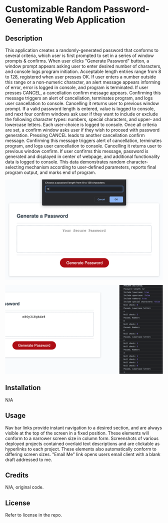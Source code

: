 # Customizable Random Password-Generating Web Application

## Description

This application creates a randomly-generated password that conforms to several criteria, which user is first prompted to set in a series of window prompts & confirms. When user clicks "Generate Password" button, a window prompt appears asking user to enter desired number of characters, and console logs program initiation. Acceptable length entries range from 8 to 128, registered when user presses OK. If user enters a number outside this range or a non-numeric character, an alert message appears informing of error, error is logged in console, and program is terminated. If user presses CANCEL, a cancellation confirm message appears. Confirming this message triggers an alert of cancellation, terminates program, and logs user cancellation to console. Cancelling it returns user to previous window prompt. If a valid password length is entered, value is logged to console, and next four confirm windows ask user if they want to include or exclude the following character types: numbers, special characters, and upper- and lowercase letters. Each user-choice is logged to console. Once all criteria are set, a confirm window asks user if they wish to proceed with password generation. Pressing CANCEL leads to another cancellation confirm message. Confirming this message triggers alert of cancellation, terminates program, and logs user cancellation to console. Cancelling it returns user to previous window confirm. If user confirms this message, password is generated and displayed in center of webpage, and additional functionality data is logged to console. This data demonstrates random character-selecting mechanism according to user-defined parameters, reports final program output, and marks end of program.

![Sample screenshot of deployed site](./Assets/images/demo1.png)

![Sample screenshot of deployed site](./Assets/images/demo2.png)


## Installation

N/A

## Usage

Nav bar links provide instant navigation to a desired section, and are always visible at the top of the screen in a fixed position. These elements will conform to a narrower screen size in column form. Screenshots of various deployed projects contained overlaid text descriptions and are clickable as hyperlinks to each project. These elements also automatically conform to differing screen sizes. "Email Me" link opens users email client with a blank draft addressed to me.

## Credits

N/A, original code.

## License

Refer to license in the repo.